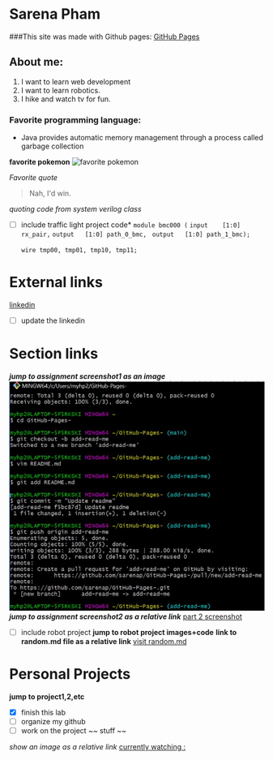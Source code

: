 # Sarena Pham

###This site was made with Github pages:
[GitHub Pages](https://pages.github.com/)

## About me:
1. I want to learn web development
2. I want to learn robotics.
3. I hike and watch tv for fun.

### Favorite programming language:
- Java provides automatic memory management through a process called garbage collection

**favorite pokemon**
![favorite pokemon](https://assets.pokemon.com/assets/cms2/img/pokedex/detail/148.png)

*Favorite quote*
>Nah, I'd win.



*quoting code from system verilog class*
- [ ] include traffic light project code*
`module bmc000 (`
   `input    [1:0] rx_pair,`
   `output   [1:0] path_0_bmc,`
  ` output   [1:0] path_1_bmc);`
   
   `wire tmp00, tmp01, tmp10, tmp11;`

# External links
[ linkedin](https://www.linkedin.com)
- [ ] update the linkedin
# Section links
***jump to assignment screenshot1 as an image***
![part 1 screenshot](Screenshots/cse110cmd.JPG)
***jump to assignment screenshot2 as a relative link***
[part 2 screenshot](Screenshots/cse110cmd2.JPG)


- [ ] include robot project
**jump to robot project images+code**
**link to random.md file as a relative link**
[visit random.md](GitHub-Pages-/random.md)

# Personal Projects
**jump to project1,2,etc**

- [x] finish this lab
- [ ] organize my github
- [ ] work on the project
~~ stuff ~~

*show an image as a relative link*
[ currently watching : ](https://www.google.com/search?sca_esv=5bfd57f04013e41c&sca_upv=1&q=spy+x+family&uds=AMwkrPutJ-__Ia2m5cqSncI5GW6OPYAuDh0KkSLWaam02g-EYXtMmEBshtdZUWFS6bA4n_w6W8sgK5Bhfsz-90L90bXb8Jbo76gt7Z2cGFsdupsx-Ba3kDZV58N_8yR-Aaq7uFVxANnh7PctEJ-yjh7zXS0NevqeN2WXDDYmugF7Wc7lHJO1BaMD5_alY3ce93W2fDfEqEq7xuNHRxbYUj9gNXM4RYEBPl3xobMG9L7T6jxKJv5coiyNecqOOxoXTkee25CldV84rMYBWj2SpQvxXrUP4fZ80ksEjPoHNYBqfqwhK16urWA&udm=2&prmd=ivsnmbtz&sa=X&ved=2ahUKEwj5_Jrt6bCFAxUvl-4BHWjjAkkQtKgLegQIDBAB&biw=1258&bih=611&dpr=1.5#vhid=LIPwu34MGtG55M&vssid=mosaic)